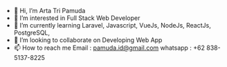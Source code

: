 - 👋 Hi, I’m Arta Tri Pamuda
- 👀 I’m interested in Full Stack Web Developer
- 🌱 I’m currently learning Laravel, Javascript, VueJs, NodeJs, ReactJs, PostgreSQL,
- 💞️ I’m looking to collaborate on Developing Web App
- 📫 How to reach me
     Email : pamuda.id@gmail.com
     whatsapp : +62 838-5137-8225

<!---
artapamudaid/artapamudaid is a ✨ special ✨ repository because its `README.md` (this file) appears on your GitHub profile.
You can click the Preview link to take a look at your changes.
--->
